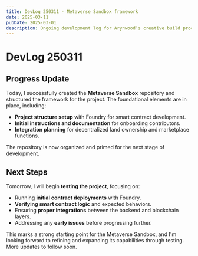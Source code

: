 ```yaml
---
title: DevLog 250311 - Metaverse Sandbox framework
date: 2025-03-11
pubDate: 2025-03-01
description: Ongoing development log for Arynwood’s creative build process.
---
```

# DevLog 250311

## Progress Update

Today, I successfully created the **Metaverse Sandbox** repository and structured the framework for the project. The foundational elements are in place, including:

- **Project structure setup** with Foundry for smart contract development.
- **Initial instructions and documentation** for onboarding contributors.
- **Integration planning** for decentralized land ownership and marketplace functions.

The repository is now organized and primed for the next stage of development.

## Next Steps

Tomorrow, I will begin **testing the project**, focusing on:

- Running **initial contract deployments** with Foundry.
- **Verifying smart contract logic** and expected behaviors.
- Ensuring **proper integrations** between the backend and blockchain layers.
- Addressing any **early issues** before progressing further.

This marks a strong starting point for the Metaverse Sandbox, and I'm looking forward to refining and expanding its capabilities through testing. More updates to follow soon.


